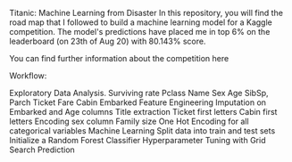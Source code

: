 Titanic: Machine Learning from Disaster
In this repository, you will find the road map that I followed to build a machine learning model for a Kaggle competition. The model's predictions have placed me in top 6% on the leaderboard (on 23th of Aug 20) with 80.143% score.



You can find further information about the competition here


Workflow:

Exploratory Data Analysis.
Surviving rate
Pclass
Name
Sex
Age
SibSp, Parch
Ticket
Fare
Cabin
Embarked
Feature Engineering
Imputation on Embarked and Age columns
Title extraction
Ticket first letters
Cabin first letters
Encoding sex column
Family size
One Hot Encoding for all categorical variables
Machine Learning
Split data into train and test sets
Initialize a Random Forest Classifier
Hyperparameter Tuning with Grid Search
Prediction
